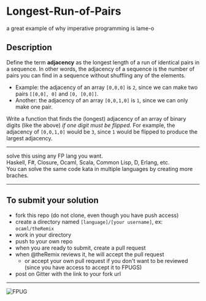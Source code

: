# Longest-Run-of-Pairs
a great example of why imperative programming is lame-o

## Description

Define the term **adjacency** as the longest length of a run of identical pairs in a sequence. In other words, the adjacency of a sequence is the number of pairs you can find in a sequence without shuffling any of the elements.

- Example: the adjacency of an array `[0,0,0]` is `2`, since we can make two pairs `[[0,0], 0]` and `[0, [0,0]]`.
- Another: the adjacency of an array `[0,0,1,0]` is `1`, since we can only make one pair.

Write a function that finds the (longest) adjacency of an array of binary digits (like the above) *if one digit must be flipped.* For example, the adjacency of `[0,0,1,0]` would be `3`, since `1` would be flipped to produce the largest adjacency.

----

solve this using any FP lang you want.  
Haskell, F#, Closure, Ocaml, Scala, Common Lisp, D, Erlang, etc.  
You can solve the same code kata in multiple languages by creating more braches.

----

## To submit your solution

- fork this repo (do not clone, even though you have push access)
- create a directory named `[language]/[your username]`, ex: `ocaml/theRemix`
- work in your directory
- push to your own repo
- when you are ready to submit, create a pull request
- when @theRemix reviews it, he will accept the pull request  
  - or accept your own pull request if you don't want to be reviewed (since you have access to accept it to FPUGS)
- post on Gitter with the link to your fork url

----

![FPUG](http://i.imgur.com/hPTSxfA.png)

